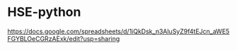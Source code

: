 # HSE-python
https://docs.google.com/spreadsheets/d/1iQkDsk_n3AluSyZ9f4tEJcn_aWE5FGYBLOeCGRzAExk/edit?usp=sharing
